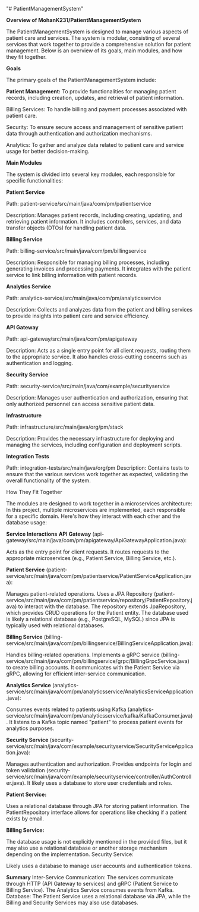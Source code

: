 "# PatientManagementSystem"

**Overview of MohanK231/PatientManagementSystem**

The PatientManagementSystem is designed to manage various aspects of patient care and services. The system is modular, consisting of several services that work together to provide a comprehensive solution for patient management. Below is an overview of its goals, main modules, and how they fit together.



**Goals**

The primary goals of the PatientManagementSystem include:



**Patient Management:** To provide functionalities for managing patient records, including creation, updates, and retrieval of patient information.

Billing Services: To handle billing and payment processes associated with patient care.

Security: To ensure secure access and management of sensitive patient data through authentication and authorization mechanisms.

Analytics: To gather and analyze data related to patient care and service usage for better decision-making.

**Main Modules**

The system is divided into several key modules, each responsible for specific functionalities:

**Patient Service**

Path: patient-service/src/main/java/com/pm/patientservice

Description: Manages patient records, including creating, updating, and retrieving patient information. It includes controllers, services, and data transfer objects (DTOs) for handling patient data.

**Billing Service**

Path: billing-service/src/main/java/com/pm/billingservice

Description: Responsible for managing billing processes, including generating invoices and processing payments. It integrates with the patient service to link billing information with patient records.

**Analytics Service**

Path: analytics-service/src/main/java/com/pm/analyticsservice

Description: Collects and analyzes data from the patient and billing services to provide insights into patient care and service efficiency.

**API Gateway**

Path: api-gateway/src/main/java/com/pm/apigateway

Description: Acts as a single entry point for all client requests, routing them to the appropriate service. It also handles cross-cutting concerns such as authentication and logging.

**Security Service**

Path: security-service/src/main/java/com/example/securityservice

Description: Manages user authentication and authorization, ensuring that only authorized personnel can access sensitive patient data.

**Infrastructure**

Path: infrastructure/src/main/java/org/pm/stack

Description: Provides the necessary infrastructure for deploying and managing the services, including configuration and deployment scripts.

**Integration Tests**

Path: integration-tests/src/main/java/org/pm
Description: Contains tests to ensure that the various services work together as expected, validating the overall functionality of the system.

How They Fit Together

The modules are designed to work together in a microservices architecture:
In this project, multiple microservices are implemented, each responsible for a specific domain. Here's how they interact with each other and the database usage:

**Service Interactions**
**API Gateway** (api-gateway/src/main/java/com/pm/apigateway/ApiGatewayApplication.java):

Acts as the entry point for client requests.
It routes requests to the appropriate microservices (e.g., Patient Service, Billing Service, etc.).

**Patient Service** (patient-service/src/main/java/com/pm/patientservice/PatientServiceApplication.java):

Manages patient-related operations.
Uses a JPA Repository (patient-service/src/main/java/com/pm/patientservice/repository/PatientRepository.java) to interact with the database. The repository extends JpaRepository, which provides CRUD operations for the Patient entity.
The database used is likely a relational database (e.g., PostgreSQL, MySQL) since JPA is typically used with relational databases.

**Billing Service** (billing-service/src/main/java/com/pm/billingservice/BillingServiceApplication.java):

Handles billing-related operations.
Implements a gRPC service (billing-service/src/main/java/com/pm/billingservice/grpc/BillingGrpcService.java) to create billing accounts.
It communicates with the Patient Service via gRPC, allowing for efficient inter-service communication.

**Analytics Service** (analytics-service/src/main/java/com/pm/analyticsservice/AnalyticsServiceApplication.java):

Consumes events related to patients using Kafka (analytics-service/src/main/java/com/pm/analyticsservice/kafka/KafkaConsumer.java).
It listens to a Kafka topic named "patient" to process patient events for analytics purposes.

**Security Service** (security-service/src/main/java/com/example/securityservice/SecurityServiceApplication.java):

Manages authentication and authorization.
Provides endpoints for login and token validation (security-service/src/main/java/com/example/securityservice/controller/AuthController.java).
It likely uses a database to store user credentials and roles.

**Patient Service:**

Uses a relational database through JPA for storing patient information.
The PatientRepository interface allows for operations like checking if a patient exists by email.

**Billing Service:**

The database usage is not explicitly mentioned in the provided files, but it may also use a relational database or another storage mechanism depending on the implementation.
Security Service:

Likely uses a database to manage user accounts and authentication tokens.

**Summary**
Inter-Service Communication: The services communicate through HTTP (API Gateway to services) and gRPC (Patient Service to Billing Service). The Analytics Service consumes events from Kafka.
Database: The Patient Service uses a relational database via JPA, while the Billing and Security Services may also use databases.
